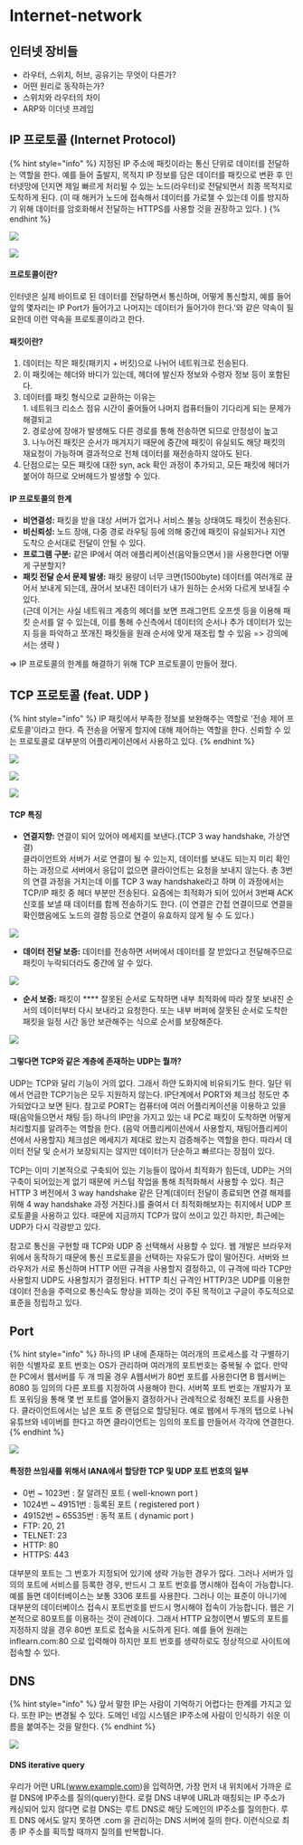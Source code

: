 # Internet-network

## 인터넷 장비들

* 라우터, 스위치, 허브, 공유기는 무엇이 다른가?
* 어떤 원리로 동작하는가?
* 스위치와 라우터의 차이
* ARP와 이더넷 프레임

## IP 프로토콜 (Internet Protocol)

{% hint style="info" %}
지정된 IP 주소에 패킷이라는 통신 단위로 데이터를 전달하는 역할을 한다. 예를 들어 출발지, 목적지 IP 정보를 담은 데이터를 패킷으로 변환 후 인터넷망에 던지면 제일 빠르게 처리될 수 있는 노드(라우터)로 전달되면서 최종 목적지로 도착하게 된다. (이 때 해커가 노드에 접속해서 데이터를 가로챌 수 있는데 이를 방지하기 위해 데이터를 암호화해서 전달하는 HTTPS를 사용할 것을 권장하고 있다. )
{% endhint %}

![](<../.gitbook/assets/1 (2) (1).png>)

![](<../.gitbook/assets/1 (4).png>)

#### 프로토콜이란?

인터넷은 실제 바이트로 된 데이터를 전달하면서 통신하며, 어떻게 통신할지, 예를 들어 앞의 몇자리는 IP Port가 들어가고 나머지는 데이터가 들어가야 한다.'와 같은 약속이 필요한데 이런 약속을 프로토콜이라고 한다.

#### 패킷이란?

1. 데이터는 작은 패킷(패키지 + 버킷)으로 나뉘어 네트워크로 전송된다.
2. 이 패킷에는 헤더와 바디가 있는데, 헤더에 발신자 정보와 수령자 정보 등이 포함된다.
3. 데이터를 패킷 형식으로 교환하는 이유는\
   1\. 네트워크 리소스 점유 시간이 줄어들어 나머지 컴퓨터들이 기다리게 되는 문제가 해결되고\
   2\. 경로상에 장애가 발생해도 다른 경로를 통해 전송하면 되므로 안정성이 높고\
   3\. 나누어진 패킷은 순서가 매겨지기 때문에 중간에 패킷이 유실되도 해당 패킷의 재요청이 가능하며 결과적으로 전체 데이터를 재전송하지 않아도 된다.
4. 단점으로는 모든 패킷에 대한 syn, ack 확인 과정이 추가되고, 모든 패킷에 헤더가 붙어야 하므로 오버헤드가 발생할 수 있다.

#### IP 프로토콜의 한계

* **비연결성:** 패킷을 받을 대상 서버가 없거나 서비스 불능 상태여도 패킷이 전송된다.
* **비신뢰성:** 노드 장애, 다중 경로 라우팅 등에 의해 중간에 패킷이 유실되거나 지연 도착으 순서대로 전달이 안될 수 있다.
* **프로그램 구분:** 같은 IP에서 여러 애플리케이션(음악들으면서 )을 사용한다면 어떻게 구분할지?
* **패킷 전달 순서 문제 발생:** 패킷 용량이 너무 크면(1500byte) 데이터를 여러개로 끊어서 보내게 되는데, 끊어서 보내진 데이터가 내가 원하는 순서와 다르게 보내질 수 있다.\
  (근데 이거는 사실 네트워크 계층의 헤더를 보면 프래그먼트 오프셋 등을 이용해 패킷 순서를 알 수 있는데, 이를 통해 수신측에서 데이터의 순서나 추가 데이터가 있는지 등을 파악하고 쪼개진 패킷들을 원래 순서에 맞게 재조립 할 수 있음 => 강의에서는 생략 )

\=>  IP 프로토콜의 한계를 해결하기 위해 TCP 프로토콜이 만들어 졌다.



## TCP 프로토콜 (feat. UDP )

{% hint style="info" %}
IP 패킷에서 부족한 정보를 보완해주는 역할로 '전송 제어 프로토콜'이라고 한다. 즉 전송을 어떻게 할지에 대해 제어하는 역할을 한다. 신뢰할 수 있는 프로토콜로 대부분의 어플리케이션에서 사용하고 있다.
{% endhint %}

![](<../.gitbook/assets/1 (5).png>)

![](<../.gitbook/assets/1 (6).png>)

![](<../.gitbook/assets/1 (7).png>)

#### &#x20;TCP 특징

* **연결지향:** 연결이 되어 있어야 메세지를 보낸다.(TCP 3 way handshake, 가상연결)\
  클라이언트와 서버가 서로 연결이 될 수 있는지, 데이터를 보내도 되는지 미리 확인하는 과정으로 서버에서 응답이 없으면 클라이언트는 요청을 보내지 않는다. 총 3번의 연결 과정을 거치는데 이를 TCP 3 way handshake라고 하며 이 과정에서는 TCP/IP 패킷 중 헤더 부분만 전송된다. 요즘에는 최적화가 되어 있어서 3번째 ACK 신호를 보낼 때 데이터를 함께 전송하기도 한다. (이 연결은 간접 연결이므로 연결을 확인했음에도 노드의 결함 등으로 연결이 유효하지 않게 될 수 도 있다.)&#x20;

![](<../.gitbook/assets/1 (8).png>)

* **데이터 전달 보증:** 데이터를 전송하면 서버에서 데이터를 잘 받았다고 전달해주므로 패킷이 누락되더라도 중간에 알 수 있다.

![](<../.gitbook/assets/1 (9).png>)

* **순서 보증:** 패킷이 **** 잘못된 순서로 도착하면 내부 최적화에 따라 잘못 보내진 순서의 데이터부터 다시 보내라고 요청한다. 또는 내부 버퍼에 잘못된 순서로 도착한 패킷을 일정 시간 동안 보관해주는 식으로 순서를 보장해준다.

![](<../.gitbook/assets/1 (1).png>)

#### 그렇다면 TCP와 같은 계층에 존재하는 UDP는 뭘까?&#x20;

UDP는 TCP와 달리 기능이 거의 없다. 그래서 하얀 도화지에 비유되기도 한다. 일단 위에서 언급한 TCP기능은 모두 지원하지 않는다. IP단계에서 PORT와 체크섬 정도만 추가되었다고 보면 된다. 참고로 PORT는 컴퓨터에 여러 어플리케이션을 이용하고 있을 때(음악들으면서 채팅 등) 하나의 IP만을 가지고 있는 내 PC로 패킷이 도착하면 어떻게 처리할지를 알려주는 역할을 한다. (음악 어플리케이션에서 사용할지, 채팅어플리케이션에서 사용할지)  체크섬은 메세지가 제대로 왔는지 검증해주는 역할을 한다. 따라서 데이터 전달 및 순서가 보장되지는 않지만 데이터가 단순하고 빠르다는 장점이 있다.&#x20;

TCP는 이미 기본적으로 구축되어 있는 기능들이 많아서 최적화가 힘든데, UDP는 거의 구축이 되어있는게 없기 때문에 커스텀 작업을 통해 최적화해서 사용할 수 있다. 최근 HTTP 3 버전에서 3 way handshake 같은 단계(데이터 전달이 종료되면 연결 해제를 위해 4 way handshake 과정 거친다.)를 줄여서 더 최적화해보자는 취지에서 UDP 프로토콜을 사용하고 있다. 때문에 지금까지 TCP가 많이 쓰이고 있긴 하지만, 최근에는 UDP가 다시 각광받고 있다.&#x20;

참고로 통신을 구현할 때 TCP와 UDP 중 선택해서 사용할 수 있다. 웹 개발은 브라우저 위에서 동작하기 때문에 통신 프로토콜을 선택하는 자유도가 많이 떨어진다. 서버와 브라우저가 서로 통신하며 HTTP 어떤 규격을 사용할지 결정하고, 이 규격에 따라 TCP만 사용할지 UDP도 사용할지가 결정된다. HTTP 최신 규격인 HTTP/3은 UDP를 이용한 데이터 전송을 주력으로 통신속도 향상을 꾀하는 것이 주된 목적이고 구글이 주도적으로 표준을 정립하고 있다.



## Port

{% hint style="info" %}
하나의 IP 내에 존재하는 여러개의 프로세스를 각 구별하기 위한 식별자로 포트 번호는 OS가 관리하며 여러개의 포트번호는 중복될 수 없다. 만약 한 PC에서 웹서버를 두 개 띄울 경우 A웹서버가 80번 포트를 사용한다면 B 웹서버는 8080 등 임의의 다른 포트를 지정하여 사용해야 한다. 서버쪽 포트 번호는 개발자가 포트 포워딩을 통해 몇 번 포트를 열어둘지 결정하거나 관례적으로 정해진 포트를 사용한다. 클라이언트에서는 남은 포트 중 랜덤으로 할당된다. 예로 웹에서 두개의 탭으로 나눠 유튜브와 네이버를 한다고 하면 클라이언트는 임의의 포트를 만들어서 각각에 연결한다.
{% endhint %}

![](../.gitbook/assets/1.png)



#### 특정한 쓰임새를 위해서 IANA에서 할당한 TCP 및 UDP 포트 번호의 일부

* 0번 \~ 1023번 : 잘 알려진 포트 ( well-known port )
* 1024번 \~ 49151번 : 등록된 포트 ( registered port )
* 49152번 \~ 65535번 : 동적 포트 ( dynamic port )
* FTP: 20, 21
* TELNET: 23
* HTTP: 80
* HTTPS: 443

대부분의 포트는 그 번호가 지정되어 있기에 생략 가능한 경우가 많다. 그러나 서버가 임의의 포트에 서비스를 등록한 경우, 반드시 그 포트 번호를 명시해야 접속이 가능합니다. 예를 들면 데이터베이스는 보통 3306 포트를 사용한다. 그러나 이는 표준이 아니기에 대부분의 데이터베이스 접속시 포트번호를 반드시 명시해야 접속이 가능합니다. 웹은 기본적으로 80포트를 이용하는 것이 관례이다. 그래서 HTTP 요청이면서 별도의 포트를 지정하지 않을 경우 80번 포트로 접속을 시도하게 된다. 예를 들어 원래는 inflearn.com:80 으로 입력해야 하지만 포트 번호를 생략하로도 정상적으로 사이트에 접속할 수 있다.



## DNS

{% hint style="info" %}
앞서 말한 IP는 사람이 기억하기 어렵다는 한계를 가지고 있다. 또한 IP는 변경될 수 있다. 도메인 네임 시스템은 IP주소에 사람이 인식하기 쉬운 이름을 붙여주는 것을 말한다.
{% endhint %}

![](<../.gitbook/assets/1 (3).png>)

#### DNS iterative query

우리가 어떤 URL(www.example.com)을 입력하면, 가장 먼저 내 위치에서 가까운 로컬 DNS에 IP주소를 질의(query)한다. 로컬 DNS 내부에 URL과 매칭되는 IP 주소가 캐싱되어 있지 않다면 로컬 DNS는 루트 DNS로 해당 도메인의 IP주소를 질의한다. 루트 DNS 에서도 알지 못하면 .com 을 관리하는 DNS 서버에 질의 한다. 이런식으로 최종 IP 주소를 획득할 때까지 질의를 반복합니다.&#x20;

